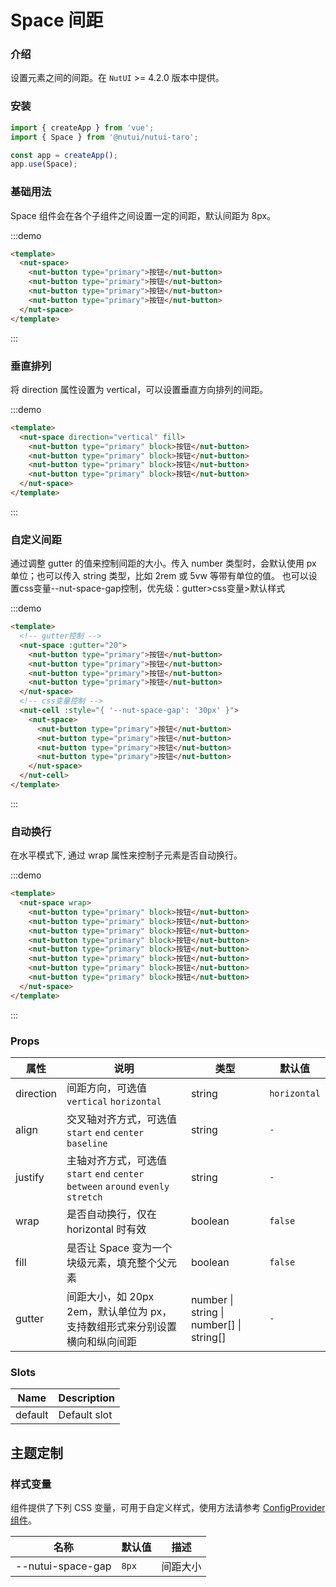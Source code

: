 # Space 间距

### 介绍

设置元素之间的间距。在 `NutUI` >= 4.2.0 版本中提供。

### 安装

```javascript
import { createApp } from 'vue';
import { Space } from '@nutui/nutui-taro';

const app = createApp();
app.use(Space);
```

### 基础用法

Space 组件会在各个子组件之间设置一定的间距，默认间距为 8px。

:::demo

```html
<template>
  <nut-space>
    <nut-button type="primary">按钮</nut-button>
    <nut-button type="primary">按钮</nut-button>
    <nut-button type="primary">按钮</nut-button>
    <nut-button type="primary">按钮</nut-button>
  </nut-space>
</template>
```

:::

### 垂直排列

将 direction 属性设置为 vertical，可以设置垂直方向排列的间距。

:::demo

```html
<template>
  <nut-space direction="vertical" fill>
    <nut-button type="primary" block>按钮</nut-button>
    <nut-button type="primary" block>按钮</nut-button>
    <nut-button type="primary" block>按钮</nut-button>
    <nut-button type="primary" block>按钮</nut-button>
  </nut-space>
</template>
```

:::

### 自定义间距

通过调整 gutter 的值来控制间距的大小。传入 number 类型时，会默认使用 px 单位；也可以传入 string 类型，比如 2rem 或 5vw 等带有单位的值。
也可以设置css变量--nut-space-gap控制，优先级：gutter>css变量>默认样式

:::demo

```html
<template>
  <!-- gutter控制 -->
  <nut-space :gutter="20">
    <nut-button type="primary">按钮</nut-button>
    <nut-button type="primary">按钮</nut-button>
    <nut-button type="primary">按钮</nut-button>
    <nut-button type="primary">按钮</nut-button>
  </nut-space>
  <!-- css变量控制 -->
  <nut-cell :style="{ '--nut-space-gap': '30px' }">
    <nut-space>
      <nut-button type="primary">按钮</nut-button>
      <nut-button type="primary">按钮</nut-button>
      <nut-button type="primary">按钮</nut-button>
      <nut-button type="primary">按钮</nut-button>
    </nut-space>
  </nut-cell>
</template>
```

:::

### 自动换行

在水平模式下, 通过 wrap 属性来控制子元素是否自动换行。

:::demo

```html
<template>
  <nut-space wrap>
    <nut-button type="primary" block>按钮</nut-button>
    <nut-button type="primary" block>按钮</nut-button>
    <nut-button type="primary" block>按钮</nut-button>
    <nut-button type="primary" block>按钮</nut-button>
    <nut-button type="primary" block>按钮</nut-button>
    <nut-button type="primary" block>按钮</nut-button>
    <nut-button type="primary" block>按钮</nut-button>
    <nut-button type="primary" block>按钮</nut-button>
  </nut-space>
</template>
```

:::

### Props

| 属性 | 说明 | 类型 | 默认值 |
| --- | --- | --- | --- |
| direction | 间距方向，可选值 `vertical` `horizontal` | string | `horizontal` |
| align | 交叉轴对齐方式，可选值 `start` `end` `center` `baseline` | string | `-` |
| justify | 主轴对齐方式，可选值 `start` `end` `center` `between` `around` `evenly` `stretch` | string | `-` |
| wrap | 是否自动换行，仅在 horizontal 时有效 | boolean | `false` |
| fill | 是否让 Space 变为一个块级元素，填充整个父元素 | boolean | `false` |
| gutter | 间距大小，如 20px 2em，默认单位为 px，支持数组形式来分别设置横向和纵向间距 | number \| string \| number[] \| string[] | `-` |

### Slots

| Name | Description |
| --- | --- |
| default | Default slot |

## 主题定制

### 样式变量

组件提供了下列 CSS 变量，可用于自定义样式，使用方法请参考 [ConfigProvider 组件](#/zh-CN/component/configprovider)。

| 名称 | 默认值 | 描述 |
| --- | --- | --- |
| \--nutui-space-gap | `8px` | 间距大小 |
